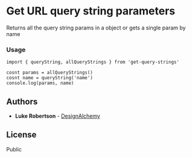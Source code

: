 # Get URL query string parameters

Returns all the query string params in a object or gets a single param by name

### Usage

```
import { queryString, allQueryStrings } from 'get-query-strings'
```

```
cosnt params = allQueryStrings()
cosnt name = queryString('name')
console.log(params, name)
```

## Authors

*   **Luke Robertson** - [DesignAlchemy](https://github.com/designalchemy/)

## License

Public
